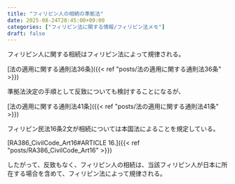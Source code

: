 ```yaml
---
title: "フィリピン人の相続の準拠法"
date: 2025-08-24T20:45:00+09:00
categories: ["フィリピン法に関する情報/フィリピン法メモ"]
draft: false
---
```


フィリピン人に関する相続はフィリピン法によって規律される。

[法の適用に関する通則法36条]({{< ref "posts/法の適用に関する通則法36条" >}})

準拠法決定の手順として反致についても検討することになるが、

[法の適用に関する通則法41条]({{< ref "posts/法の適用に関する通則法41条" >}})

フィリピン民法16条2文が相続については本国法によることを規定している。

[RA386_CivilCode_Art16#ARTICLE 16.]({{< ref "posts/RA386_CivilCode_Art16" >}})

したがって、反致もなく、フィリピン人の相続は、当該フィリピン人が日本に所在する場合を含めて、フィリピン法によって規律される。
